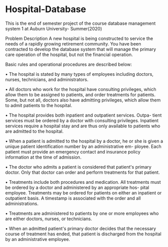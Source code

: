 # Hospital-Database
This is the end of semester project of the course database management system 1 at Auburn University- Summer(2020)

Problem Description
A new hospital is being constructed to service the needs of a rapidly growing
retirement community. You have been contracted to develop the database
system that will manage the primary care operation of the hospital, but not
the financial operation.

Basic rules and operational procedures are described below:

• The hospital is stated by many types of employees including doctors,
nurses, technicians, and administrators.

• All doctors who work for the hospital have consulting privileges, which
allow them to be assigned to patients, and order treatments for patients.
Some, but not all, doctors also have admitting privileges, which allow
them to admit patients to the hospital.

• The hospital provides both inpatient and outpatient services. Outpa-
tient services must be ordered by a doctor with consulting privileges.
Inpatient services require a hospital stay and are thus only available to
patients who are admitted to the hospital.

• When a patient is admitted to the hospital by a doctor, he or she is
given a unique patient identification number by an administrative em-
ployee. Each patient must provide an emergency contact and insurance
policy information at the time of admission.

• The doctor who admits a patient is considered that patient's primary
doctor. Only that doctor can order and perform treatments for that
patient.

• Treatments include both procedures and medication. All treatments
must be ordered by a doctor and administered by an appropriate hos-
pital employee. Treatments may be ordered for patients on either an
inpatient or outpatient basis. A timestamp is associated with the order
and all administrations.

• Treatments are administered to patients by one or more employees who
are either doctors, nurses, or technicians.

• When an admitted patient's primary doctor decides that the necessary
course of treatment has ended, that patient is discharged from the
hospital by an administrative employee.
